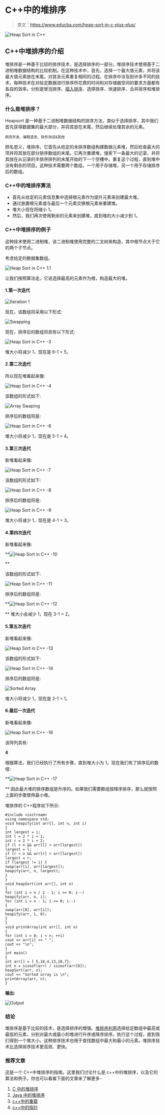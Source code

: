 # C++中的堆排序

> 原文：<https://www.educba.com/heap-sort-in-c-plus-plus/>

![Heap Sort in C++](img/33848527414082c2c8d59587a219fd15.png)



## C++中堆排序的介绍

堆排序是一种基于比较的排序技术，是选择排序的一部分。堆排序技术使用基于二进制堆数据结构的比较机制。在这种技术中，首先，选择一个最大值元素，并将该最大值元素放在末尾。对其余元素重复相同的过程。在排序中涉及到许多不同的技术，每种技术在对给定数据进行排序所花费的时间和对存储器空间的要求方面都有各自的效率。分别是冒泡排序、[插入排序](https://www.educba.com/insertion-sort-in-javascript/)、选择排序、快速排序、合并排序和堆排序。

### 什么是堆排序？

Heapsort 是一种基于二进制堆数据结构的排序方法，类似于选择排序，其中我们首先获得数据集的最大部分，并将其放在末尾，然后继续处理其余的元素。

<small>网页开发、编程语言、软件测试&其他</small>

顾名思义，堆排序。它首先从给定的未排序数组构建数据元素堆，然后检查最大的项并将其放在部分排序数组的末尾。它再次重建堆，搜索下一条最大的记录，并将其放在从记录的半排序排列的末尾开始的下一个空槽中。重复这个过程，直到堆中没有剩余的项目。这种技术需要两个数组，一个用于存储堆，另一个用于存储排序后的数组。

### C++中的堆排序算法

*   首先从给定的元素信息集中选择根元素作为提升元素来创建最大堆。
*   通过放置根元素或与最后一个元素交换根元素来重建堆。
*   堆大小现在将缩小 1。
*   然后，我们再次使用剩余的元素来创建堆，直到堆的大小减少到 1。

### C++中堆排序的例子

这种技术使用二进制堆，该二进制堆使用完整的二叉树来构造，其中根节点大于它的两个子节点。

考虑给定的数据集数组。

![Heap Sort in C++ 1.1](img/7a05133cfa7da39cc6bb102543c11052.png)



让我们按照算法走。它说选择最高的元素作为根，构造最大的堆。

#### 1.第一次迭代

![Iteration 1](img/f7ed60f6e6b002d358cccf3afeb65832.png)



现在，该数组将采用以下形式:

![Swapping](img/dadc111c1b6206e710878188fb0f5ece.png)



现在，排序后的数组将具有以下形式:

![Heap Sort in C++ -3](img/cb4312b5fee232ad1a7b047064de9d35.png)



堆大小将减少 1，现在是 6-1 = 5。

#### 2.第二次迭代

所以现在堆看起来像:

![Heap Sort in C++ -4](img/20e8c94378f9df09b8c33f9ba66ceb2f.png)



该数组的形式如下:

![Array Swaping](img/3d2bed2fc08d326ec725f57bb3d56803.png)



排序后的数组将是:

![Heap Sort in C++ -6](img/6473ba023fdb1fe2999e572d2e68ddf2.png)



堆大小将减少 1，现在是 5-1 = 4。

#### 3.第三次迭代

新堆看起来像:

![Heap Sort in C++ -7](img/912e306d1c16c65d4d34e4b858ca05a6.png)



该数组的形式如下:

![Heap Sort in C++ -8](img/399b376cda9ab85de5358b45ae4bc339.png)



排序后的数组将是:

![Heap Sort in C++ -9](img/d10754684f416a0dbb25ff9eef4b32f4.png)



堆大小将减少 1，现在是 4-1 = 3。

#### 4.第四次迭代

新堆看起来像:

**![Heap Sort in C++ -10](img/6009b2da59369d3075faad5a7449be51.png)

** 

该数组的形式如下:

![Heap Sort in C++ -11](img/3521dc5e7431793b7c7232944f60850b.png)



排序后的数组将是:

**![Heap Sort in C++ -12](img/fa0fa2ba0c37e4b61f83049dca87b326.png)

** 
堆大小会减少 1，现在 3-1 = 2。

#### 5.第五次迭代

新堆看起来像:

![Heap Sort in C++ -13](img/62a6a2393c85ca86470d1da955840a6d.png)



该数组的形式如下:

![Heap Sort in C++ -14](img/f615a5090373c743ef1a3cd34bcfbfa5.png)



排序后的数组将是:

![Sorted Array](img/1112ea89410565a44f977239201b0028.png)



堆大小将减少 1，现在是 2-1 = 1。

#### 6.最后一次迭代

新堆看起来像:

![Heap Sort in C++ -16](img/6a99f398fa18d2eece650fb747461db6.png)



该阵列具有:

**4**

根据算法，我们已经执行了所有步骤，直到堆大小为 1。现在我们有了排序后的数组:

**![Heap Sort in C++ -17](img/710b870035f300b2175a4f994266c03b.png)

** 
因此最大堆的排序数组是升序的。如果我们需要数组按降序排序，那么就按照上面的步骤使用最小堆。

堆排序的 C++程序如下所示:

```
#include <iostream>
using namespace std;
void heapify(int arr[], int n, int i)
{
int largest = i;
int l = 2 * i + 1;
int r = 2 * i + 2;
if (l < n && arr[l] > arr[largest])
largest = l;
if (r < n && arr[r] > arr[largest])
largest = r;
if (largest != i) {
swap(arr[i], arr[largest]);
heapify(arr, n, largest);
}
}
void heapSort(int arr[], int n)
{
for (int i = n / 2 - 1; i >= 0; i--)
heapify(arr, n, i);
for (int i = n - 1; i >= 0; i--)
{
swap(arr[0], arr[i]);
heapify(arr, i, 0);
}
}
void printArray(int arr[], int n)
{
for (int i = 0; i < n; ++i)
cout << arr[i] << " ";
cout << "\n";
}
int main()
{
int arr[] = { 5,18,4,13,10,7};
int n = sizeof(arr) / sizeof(arr[0]);
heapSort(arr, n);
cout << "Sorted array is \n";
printArray(arr, n);
}
```

**输出:**

![Output](img/a55d13ed85ca8d7508ab0fdc26a3d6fc.png)



### 结论

堆排序是基于比较的技术，是选择排序的增强。[堆排序利用](https://www.educba.com/heap-sort-in-python/)选择给定数组中最高或最低的元素，分别对最大或最小的堆进行升序或降序排序。执行这个过程，直到我们得到一个堆大小。这种排序技术也用于查找数组中最大和最小的元素。堆排序技术比选择排序技术更高效、更快。

### 推荐文章

这是一个 C++中堆排序的指南。这里我们讨论什么是 c++中的堆排序，以及它的算法和例子。你也可以看看下面的文章来了解更多-

1.  [C 中的堆排序](https://www.educba.com/heap-sort-in-c/)
2.  [Java 中的堆排序](https://www.educba.com/heap-sort-in-java/)
3.  [c++中的重载](https://www.educba.com/overloading-in-c-plus-plus/)
4.  [c++中的指针](https://www.educba.com/pointers-in-c-plus-plus/)






